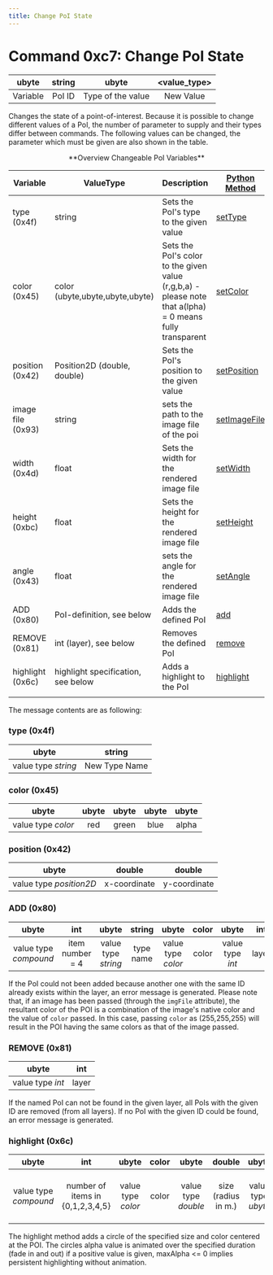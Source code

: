```yaml
---
title: Change PoI State
---
```


# Command 0xc7: Change PoI State

|  ubyte   | string |       ubyte       | <value_type\> |
| :------: | :----: | :---------------: | :----------: |
| Variable | PoI ID | Type of the value |  New Value   |

Changes the state of a point-of-interest. Because it is possible to
change different values of a PoI, the number of parameter to supply and
their types differ between commands. The following values can be
changed, the parameter which must be given are also shown in the table.

<center>**Overview Changeable PoI Variables**</center>

| Variable          | ValueType                          | Description                      | [Python Method](../TraCI/Interfacing_TraCI_from_Python.md)                  |
| ----------------- | ---------------------------------- | -------------------------------------------------------------------------------------------------------- | -------------------------------------------------------------------------------- |
| type (0x4f)       | string                             | Sets the PoI's type to the given value                                                                   | [setType](https://sumo.dlr.de/pydoc/traci._poi.html#PoiDomain-setType)           |
| color (0x45)      | color (ubyte,ubyte,ubyte,ubyte)    | Sets the PoI's color to the given value (r,g,b,a) - please note that a(lpha) = 0 means fully transparent | [setColor](https://sumo.dlr.de/pydoc/traci._poi.html#PoiDomain-setColor)         |
| position (0x42)   | Position2D (double, double)        | Sets the PoI's position to the given value                                                               | [setPosition](https://sumo.dlr.de/pydoc/traci._poi.html#PoiDomain-setPosition)   |
| image file (0x93) | string                             | sets the path to the image file of the poi                                                               | [setImageFile](https://sumo.dlr.de/pydoc/traci._poi.html#PoiDomain-setImageFile) |
| width (0x4d)      | float                              | Sets the width for the rendered image file                                                               | [setWidth](https://sumo.dlr.de/pydoc/traci._poi.html#PoiDomain-setWidth)         |
| height (0xbc)     | float                              | Sets the height for the rendered image file                                                              | [setHeight](https://sumo.dlr.de/pydoc/traci._poi.html#PoiDomain-setHeight)       |
| angle (0x43)      | float                              | sets the angle for the rendered image file                                                               | [setAngle](https://sumo.dlr.de/pydoc/traci._poi.html#PoiDomain-setAngle)         |
| ADD (0x80)        | PoI-definition, see below          | Adds the defined PoI                                                                                     | [add](https://sumo.dlr.de/pydoc/traci._poi.html#PoiDomain-add)                   |
| REMOVE (0x81)     | int (layer), see below             | Removes the defined PoI                                                                                  | [remove](https://sumo.dlr.de/pydoc/traci._poi.html#PoiDomain-remove)             |
| highlight (0x6c)  | highlight specification, see below | Adds a highlight to the PoI                                                                              | [highlight](https://sumo.dlr.de/pydoc/traci._poi.html#PoiDomain-highlight)             |
|                   |                                    |                                                                                                          |                                                                                  |



The message contents are as following:

### type (0x4f)

|        ubyte        |    string     |
| :-----------------: | :-----------: |
| value type *string* | New Type Name |

### color (0x45)

|       ubyte        | ubyte | ubyte | ubyte | ubyte |
| :----------------: | :---: | :---: | :---: | :---: |
| value type *color* |  red  | green | blue  | alpha |

### position (0x42)

|          ubyte          |    double    |    double    |
| :---------------------: | :----------: | :----------: |
| value type *position2D* | x-coordinate | y-coordinate |

### ADD (0x80)

|         ubyte         |       int       |        ubyte        |  string   |       ubyte        | color |      ubyte       |  int  |          ubyte          | position |
| :-------------------: | :-------------: | :-----------------: | :-------: | :----------------: | :---: | :--------------: | :---: | :---------------------: | :------: |
| value type *compound* | item number = 4 | value type *string* | type name | value type *color* | color | value type *int* | layer | value type *position2D* | position |

If the PoI could not been added because another one with the same ID
already exists within the layer, an error message is generated.
Please note that, if an image has been passed (through the `imgFile` attribute), the resultant color of the POI is a combination of the image's native color and the value of `color` passed. In this case, passing `color` as (255,255,255) will result in the POI having the same colors as that of the image passed.

### REMOVE (0x81)

|      ubyte       |  int  |
| :--------------: | :---: |
| value type *int* | layer |

If the named PoI can not be found in the given layer, all PoIs with the
given ID are removed (from all layers). If no PoI with the given ID
could be found, an error message is generated.

### highlight (0x6c)

|   ubyte  |      int    |  ubyte | color | ubyte  | double   |  ubyte  |  ubyte   |   ubyte   |  double    |     ubyte        |            ubyte                      |
| :-----------: | :-----------: | :-------------: | :---: | :-----------------: | :-------: | :--------: | :-------: | :-------: | :------: | :----------------: | :----------: |
| value type *compound* | number of items in {0,1,2,3,4,5} | value type *color* | color | value type *double* | size (radius in m.) | value type *ubyte* | maximal alpha value | value type *double* | duration (in secs.) | value type *ubyte* | type ID (allows different highlight categories) |

The highlight method adds a circle of the specified size and color
centered at the POI. The circles alpha value is animated over the
specified duration (fade in and out) if a positive value is given,
maxAlpha <= 0 implies persistent highlighting without animation.

